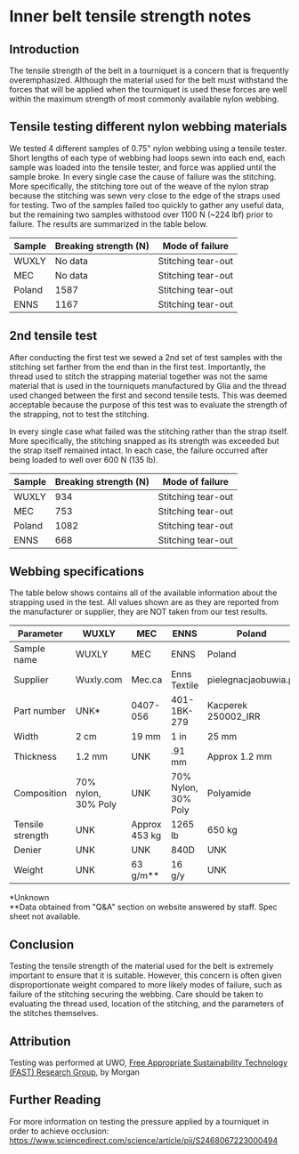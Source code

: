 # Inner belt tensile strength notes

## Introduction
The tensile strength of the belt in a tourniquet is a concern that is frequently overemphasized. Although the material used for the belt must withstand the forces that will be applied when the tourniquet is used these forces are well within the maximum strength of most commonly available nylon webbing.

## Tensile testing different nylon webbing materials
We tested 4 different samples of 0.75" nylon webbing using a tensile tester. Short lengths of each type of webbing had loops sewn into each end, each sample was loaded into the tensile tester, and force was applied until the sample broke. In every single case the cause of failure was the stitching. More specifically, the stitching tore out of the weave of the nylon strap because the stitching was sewn very close to the edge of the straps used for testing. Two of the samples failed too quickly to gather any useful data, but the remaining two samples withstood over 1100 N (~224 lbf) prior to failure. The results are summarized in the table below.

| Sample | Breaking strength (N) | Mode of failure |
|---|---|---|
|WUXLY|No data|Stitching tear-out|
|MEC|No data|Stitching tear-out|
|Poland|1587|Stitching tear-out|
|ENNS|1167|Stitching tear-out|

## 2nd tensile test
After conducting the first test we sewed a 2nd set of test samples with the stitching set farther from the end than in the first test. Importantly, the thread used to stitch the strapping material together was not the same material that is used in the tourniquets manufactured by Glia and the thread used changed between the first and second tensile tests. This was deemed acceptable because the purpose of this test was to evaluate the strength of the strapping, not to test the stitching.

In every single case what failed was the stitching rather than the strap itself. More specifically, the stitching snapped as its strength was exceeded but the strap itself remained intact. In each case, the failure occurred after being loaded to well over 600 N (135 lb).

| Sample | Breaking strength (N) | Mode of failure |
|---|---|---|
|WUXLY|934|Stitching tear-out|
|MEC|753|Stitching tear-out|
|Poland|1082|Stitching tear-out|
|ENNS|668|Stitching tear-out|

## Webbing specifications
The table below shows contains all of the available information about the strapping used in the test. All values shown are as they are reported from the manufacturer or supplier, they are NOT taken from our test results.

|Parameter|WUXLY|MEC|ENNS|Poland|
|---|---|---|---|---|
|Sample name|WUXLY|MEC|ENNS|Poland|
|Supplier|Wuxly.com|Mec.ca|Enns Textile|pielegnacjaobuwia.pl|
|Part number|UNK*|0407-056|401-1BK-279|Kacperek 250002_IRR|
|Width|2 cm|19 mm|1 in|25 mm|
|Thickness|1.2 mm|UNK|.91 mm|Approx 1.2 mm|
|Composition|70% nylon, 30% Poly|UNK|70% Nylon, 30% Poly|Polyamide|
|Tensile strength|UNK|Approx 453 kg|1265 lb|650 kg|
|Denier|UNK|UNK|840D|UNK|
|Weight|UNK|63 g/m**|16 g/y|UNK|

*Unknown  
**Data obtained from "Q&A" section on website answered by staff. Spec sheet not available.

## Conclusion
Testing the tensile strength of the material used for the belt is extremely important to ensure that it is suitable. However, this concern is often given disproportionate weight compared to more likely modes of failure, such as failure of the stitching securing the webbing. Care should be taken to evaluating the thread used, location of the stitching, and the parameters of the stitches themselves. 

## Attribution
Testing was performed at UWO, [Free Appropriate Sustainability Technology (FAST) Research Group](https://www.appropedia.org/FAST), by Morgan

## Further Reading

For more information on testing the pressure applied by a tourniquet in order to achieve occlusion:
https://www.sciencedirect.com/science/article/pii/S2468067223000494

